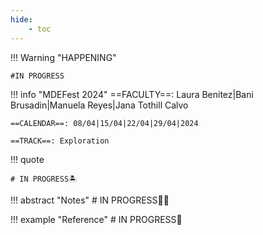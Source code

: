 ```yaml
---
hide:
    - toc
---
```


!!! Warning "HAPPENING"  
    
    #IN PROGRESS

!!! info "MDEFest 2024"
    ==FACULTY==: Laura Benitez|Bani Brusadin|Manuela Reyes|Jana Tothill Calvo
    
    ==CALENDAR==: 08/04|15/04|22/04|29/04|2024

    ==TRACK==: Exploration

!!! quote

    # IN PROGRESS🏝️
    
    
!!! abstract "Notes"
    # IN PROGRESS😶‍🌫️

   

!!! example "Reference"
    # IN PROGRESS🧐
